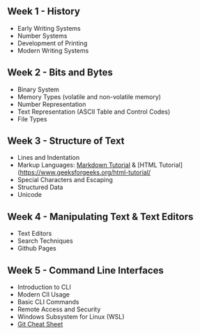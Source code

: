 ## Week 1 - History
- Early Writing Systems
- Number Systems
- Development of Printing
- Modern Writing Systems
## Week 2 - Bits and Bytes
- Binary System 
- Memory Types (volatile and non-volatile memory)
- Number Representation
- Text Representation (ASCII Table and Control Codes)
- File Types
## Week 3 - Structure of Text
- Lines and Indentation
- Markup Languages: [Markdown Tutorial](https://docs.github.com/en/get-started/writing-on-github/getting-started-with-writing-and-formatting-on-github/basic-writing-and-formatting-syntax) & [HTML Tutorial](https://www.geeksforgeeks.org/html-tutorial/
- Special Characters and Escaping
- Structured Data
- Unicode
## Week 4 - Manipulating Text & Text Editors
- Text Editors
- Search Techniques
- Github Pages
## Week 5 - Command Line Interfaces
- Introduction to CLI
- Modern ClI Usage
- Basic CLI Commands
- Remote Access and Security
- Windows Subsystem for Linux (WSL)
- [Git Cheat Sheet](https://education.github.com/git-cheat-sheet-education.pdf)

